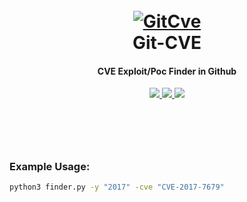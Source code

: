 <h1 align="center">
  <br>
  <a href="https://github.com/System00-Security/Git-Cve"><img src="https://i.ibb.co/37HW9jn/dd.png" alt="GitCve"></a>
  <br>
    Git-CVE
  <br>
</h1>

<h4 align="center">CVE Exploit/Poc Finder in Github</h4>
    <p align="center">
  <a href="https://github.com/joyghoshs/0install">
    <img src="https://img.shields.io/static/v1?label=Project&message=Git-CVE&color=yellow">
  </a>
  <a href="https://github.com/PyCQA/bandit">
    <img src="https://img.shields.io/badge/security-bandit-yellow.svg">
  </a>
  <a href="https://twitter.com/0xjoyghosh">
      <img src="https://img.shields.io/twitter/follow/0xjoyghosh?style=social">
  </a>
</p>
<h1 align="center">
  <br>
  
 ### Example Usage:
 ``` bash
 python3 finder.py -y "2017" -cve "CVE-2017-7679" 
 ```
